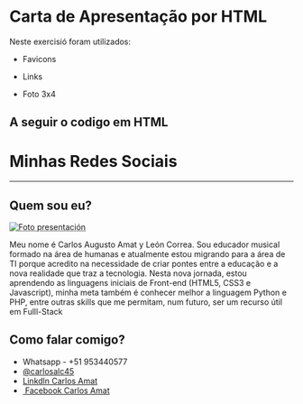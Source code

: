 # Carta de Apresentação por HTML

Neste exercisió foram utilizados:

- Favicons

- Links
- Foto 3x4

## A seguir o codigo em HTML

<!DOCTYPE html>
<html lang="pt;br">
<head>
    <meta charset="UTF-8">
    <meta http-equiv="X-UA-Compatible" content="IE=edge">
    <meta name="viewport" content="width=device-width, initial-scale=1.0">
    <link rel="shortcut icon" href="foto_150.png" type="image/x-icon">
    <title>Perfil Social</title>
</head>
<body>
 <h1>Minhas Redes Sociais</h1>
 <hr> 
 <h2>Quem sou eu?</h2> 
 <abbr title="Mi foto"><img src="foto_150.png" alt="Foto presentación"></abbr>
 <p>
    Meu nome é Carlos Augusto Amat y León Correa.
    Sou educador musical formado na área de humanas e 
    atualmente estou migrando para a área de TI porque 
    acredito na necessidade de criar pontes entre a 
    educação e a nova realidade que traz a tecnologia. 
    Nesta nova jornada, estou aprendendo as linguagens iniciais de Front-end (HTML5, CSS3 e Javascript), minha meta também é conhecer melhor a linguagem Python e PHP, entre outras skills que me permitam, num futuro, ser um recurso útil em Fulll-Stack
 </p>
 <h2>Como falar comigo?</h2>
 <ul type="disc">
    <li> Whatsapp - +51 953440577</li>
    <li><a href="https://www.instagram.com/carlosalc45/" target="_blanc"
        rel="external"> @carlosalc45</a></li>
    <li><a href="https://www.linkedin.com/in/carlos-amat/" target="_blanc" rel="external"> 
        Linkdln Carlos Amat</a></li>
    <li><img src="icone-facebook.png" alt=""><a href="https://www.facebook.com/carlos.amatyleon/" target="_blanc" 
        rel="external"> Facebook Carlos Amat</a></li>
 </ul>
</body>
</html>
